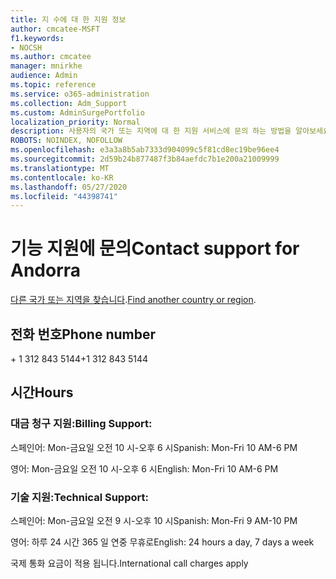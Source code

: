 ```yaml
---
title: 지 수에 대 한 지원 정보
author: cmcatee-MSFT
f1.keywords:
- NOCSH
ms.author: cmcatee
manager: mnirkhe
audience: Admin
ms.topic: reference
ms.service: o365-administration
ms.collection: Adm_Support
ms.custom: AdminSurgePortfolio
localization_priority: Normal
description: 사용자의 국가 또는 지역에 대 한 지원 서비스에 문의 하는 방법을 알아보세요.
ROBOTS: NOINDEX, NOFOLLOW
ms.openlocfilehash: e3a3a8b5ab7333d904099c5f81cd8ec19be96ee4
ms.sourcegitcommit: 2d59b24b877487f3b84aefdc7b1e200a21009999
ms.translationtype: MT
ms.contentlocale: ko-KR
ms.lasthandoff: 05/27/2020
ms.locfileid: "44398741"
---
```

# <a name="contact-support-for-andorra"></a><span data-ttu-id="52b74-103">기능 지원에 문의</span><span class="sxs-lookup"><span data-stu-id="52b74-103">Contact support for Andorra</span></span>

<span data-ttu-id="52b74-104">[다른 국가 또는 지역을 찾습니다](../contact-support-for-business-products.md).</span><span class="sxs-lookup"><span data-stu-id="52b74-104">[Find another country or region](../contact-support-for-business-products.md).</span></span>

## <a name="phone-number"></a><span data-ttu-id="52b74-105">전화 번호</span><span class="sxs-lookup"><span data-stu-id="52b74-105">Phone number</span></span>
<span data-ttu-id="52b74-106">+ 1 312 843 5144</span><span class="sxs-lookup"><span data-stu-id="52b74-106">+1 312 843 5144</span></span>

## <a name="hours"></a><span data-ttu-id="52b74-107">시간</span><span class="sxs-lookup"><span data-stu-id="52b74-107">Hours</span></span>
### <a name="billing-support"></a><span data-ttu-id="52b74-108">대금 청구 지원:</span><span class="sxs-lookup"><span data-stu-id="52b74-108">Billing Support:</span></span>

<span data-ttu-id="52b74-109">스페인어: Mon-금요일 오전 10 시-오후 6 시</span><span class="sxs-lookup"><span data-stu-id="52b74-109">Spanish: Mon-Fri 10 AM-6 PM</span></span>

<span data-ttu-id="52b74-110">영어: Mon-금요일 오전 10 시-오후 6 시</span><span class="sxs-lookup"><span data-stu-id="52b74-110">English: Mon-Fri 10 AM-6 PM</span></span>

### <a name="technical-support"></a><span data-ttu-id="52b74-111">기술 지원:</span><span class="sxs-lookup"><span data-stu-id="52b74-111">Technical Support:</span></span>

<span data-ttu-id="52b74-112">스페인어: Mon-금요일 오전 9 시-오후 10 시</span><span class="sxs-lookup"><span data-stu-id="52b74-112">Spanish: Mon-Fri 9 AM-10 PM</span></span>

<span data-ttu-id="52b74-113">영어: 하루 24 시간 365 일 연중 무휴로</span><span class="sxs-lookup"><span data-stu-id="52b74-113">English: 24 hours a day, 7 days a week</span></span>

<span data-ttu-id="52b74-114">국제 통화 요금이 적용 됩니다.</span><span class="sxs-lookup"><span data-stu-id="52b74-114">International call charges apply</span></span>
